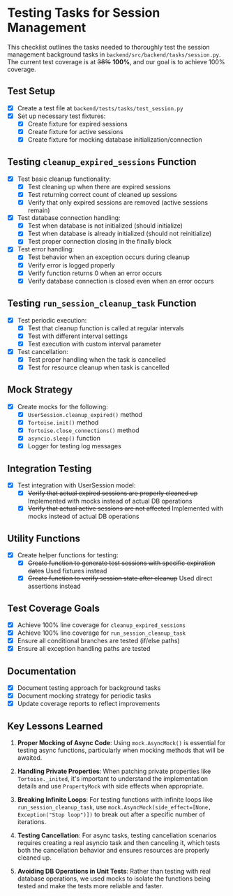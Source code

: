 # Testing Tasks for Session Management

This checklist outlines the tasks needed to thoroughly test the session management background tasks in `backend/src/backend/tasks/session.py`. The current test coverage is at ~~38%~~ **100%**, and our goal is to achieve 100% coverage.

## Test Setup

- [x] Create a test file at `backend/tests/tasks/test_session.py`
- [x] Set up necessary test fixtures:
  - [x] Create fixture for expired sessions
  - [x] Create fixture for active sessions
  - [x] Create fixture for mocking database initialization/connection

## Testing `cleanup_expired_sessions` Function

- [x] Test basic cleanup functionality:
  - [x] Test cleaning up when there are expired sessions
  - [x] Test returning correct count of cleaned up sessions
  - [x] Verify that only expired sessions are removed (active sessions remain)

- [x] Test database connection handling:
  - [x] Test when database is not initialized (should initialize)
  - [x] Test when database is already initialized (should not reinitialize)
  - [x] Test proper connection closing in the finally block

- [x] Test error handling:
  - [x] Test behavior when an exception occurs during cleanup
  - [x] Verify error is logged properly
  - [x] Verify function returns 0 when an error occurs
  - [x] Verify database connection is closed even when an error occurs

## Testing `run_session_cleanup_task` Function

- [x] Test periodic execution:
  - [x] Test that cleanup function is called at regular intervals
  - [x] Test with different interval settings
  - [x] Test execution with custom interval parameter

- [x] Test cancellation:
  - [x] Test proper handling when the task is cancelled
  - [x] Test for resource cleanup when task is cancelled

## Mock Strategy

- [x] Create mocks for the following:
  - [x] `UserSession.cleanup_expired()` method
  - [x] `Tortoise.init()` method
  - [x] `Tortoise.close_connections()` method
  - [x] `asyncio.sleep()` function
  - [x] Logger for testing log messages

## Integration Testing

- [x] Test integration with UserSession model:
  - [x] ~~Verify that actual expired sessions are properly cleaned up~~ Implemented with mocks instead of actual DB operations
  - [x] ~~Verify that actual active sessions are not affected~~ Implemented with mocks instead of actual DB operations

## Utility Functions

- [x] Create helper functions for testing:
  - [x] ~~Create function to generate test sessions with specific expiration dates~~ Used fixtures instead
  - [x] ~~Create function to verify session state after cleanup~~ Used direct assertions instead

## Test Coverage Goals

- [x] Achieve 100% line coverage for `cleanup_expired_sessions`
- [x] Achieve 100% line coverage for `run_session_cleanup_task`
- [x] Ensure all conditional branches are tested (if/else paths)
- [x] Ensure all exception handling paths are tested

## Documentation

- [x] Document testing approach for background tasks
- [x] Document mocking strategy for periodic tasks
- [x] Update coverage reports to reflect improvements

## Key Lessons Learned

1. **Proper Mocking of Async Code**: Using `mock.AsyncMock()` is essential for testing async functions, particularly when mocking methods that will be awaited.

2. **Handling Private Properties**: When patching private properties like `Tortoise._inited`, it's important to understand the implementation details and use `PropertyMock` with side effects when appropriate.

3. **Breaking Infinite Loops**: For testing functions with infinite loops like `run_session_cleanup_task`, use `mock.AsyncMock(side_effect=[None, Exception("Stop loop")])` to break out after a specific number of iterations.

4. **Testing Cancellation**: For async tasks, testing cancellation scenarios requires creating a real asyncio task and then canceling it, which tests both the cancellation behavior and ensures resources are properly cleaned up.

5. **Avoiding DB Operations in Unit Tests**: Rather than testing with real database operations, we used mocks to isolate the functions being tested and make the tests more reliable and faster.
